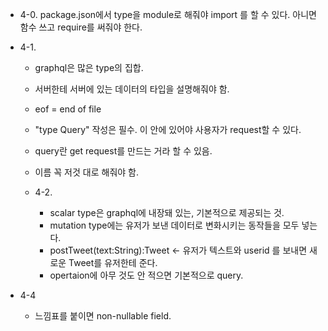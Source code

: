 - 4-0. package.json에서 type을 module로 해줘야 import 를 할 수 있다. 아니면 함수 쓰고 require를 써줘야 한다. 

- 4-1.
  - graphql은 많은 type의 집합. 

  - 서버한테 서버에 있는 데이터의 타입을 설명해줘야 함.
  
  - eof = end of file 
  
  - "type Query" 작성은 필수. 
  이 안에 있어야 사용자가 request할 수 있다.
  - query란 get request를 만드는 거라 할 수 있음.
  - 이름 꼭 저것 대로 해줘야 함.

  - 4-2.
    - scalar type은 graphql에 내장돼 있는, 기본적으로 제공되는 것. 
    - mutation type에는 유저가 보낸 데이터로 변화시키는 동작들을 모두 넣는다. 
    - postTweet(text:String):Tweet
    <- 유저가 텍스트와 userid 를 보내면 새로운 Tweet를 유저한테 준다. 
    - opertaion에 아무 것도 안 적으면 기본적으로 query.
- 4-4
  - 느낌표를 붙이면 non-nullable field.